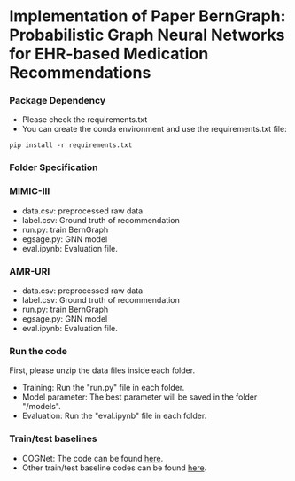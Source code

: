 # Implementation of Paper BernGraph: Probabilistic Graph Neural Networks for EHR-based Medication Recommendations

### Package Dependency

- Please check the requirements.txt
- You can create the conda environment and use the requirements.txt file:

```
pip install -r requirements.txt
```

### Folder Specification

### MIMIC-III
 - data.csv: preprocessed raw data
 - label.csv:  Ground truth of recommendation
 - run.py: train BernGraph
 - egsage.py: GNN model
 - eval.ipynb: Evaluation file.

### AMR-URI
 - data.csv: preprocessed raw data
 - label.csv:  Ground truth of recommendation
 - run.py: train BernGraph
 - egsage.py: GNN model
 - eval.ipynb: Evaluation file.

### Run the code
First, please unzip the data files inside each folder.
 - Training: Run the "run.py" file in each folder.
 - Model parameter: The best parameter will be saved in the folder "/models".
 - Evaluation: Run the "eval.ipynb" file in each folder.

### Train/test baselines
- COGNet: The code can be found [here](https://github.com/BarryRun/COGNet).
- Other train/test baseline codes can be found [here](https://github.com/ycq091044/SafeDrug).
  
